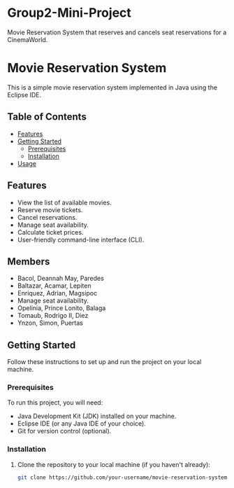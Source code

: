 # Group2-Mini-Project
Movie Reservation System that reserves and cancels seat reservations for a CinemaWorld.
# Movie Reservation System

This is a simple movie reservation system implemented in Java using the Eclipse IDE.

## Table of Contents
- [Features](#features)
- [Getting Started](#getting-started)
  - [Prerequisites](#prerequisites)
  - [Installation](#installation)
- [Usage](#usage)

## Features

- View the list of available movies.
- Reserve movie tickets.
- Cancel reservations.
- Manage seat availability.
- Calculate ticket prices.
- User-friendly command-line interface (CLI).

## Members

- Bacol, Deannah May, Paredes		
- Baltazar, Acamar, Lepiten		
- Enriquez, Adrian, Magsipoc		
- Manage seat availability.
- Opelinia, Prince Lonito, Balaga		
- Tomaub, Rodrigo II, Diez
- Ynzon, Simon, Puertas		

## Getting Started

Follow these instructions to set up and run the project on your local machine.

### Prerequisites

To run this project, you will need:

- Java Development Kit (JDK) installed on your machine.
- Eclipse IDE (or any Java IDE of your choice).
- Git for version control (optional).

### Installation

1. Clone the repository to your local machine (if you haven't already):

   ```bash
   git clone https://github.com/your-username/movie-reservation-system.git
